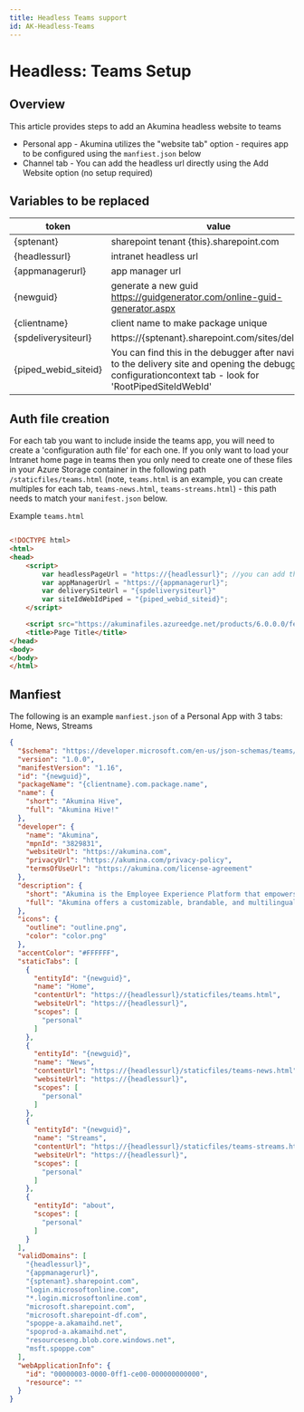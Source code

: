 ```yaml
---
title: Headless Teams support
id: AK-Headless-Teams
---
```


# Headless: Teams Setup

## Overview

This article provides steps to add an Akumina headless website to teams
* Personal app - Akumina utilizes the "website tab" option - requires app to be configured using the `manfiest.json` below
* Channel tab - You can add the headless url directly using the Add Website option (no setup required)

## Variables to be replaced


| token | value |
| --- | --- |
| {sptenant} | sharepoint tenant {this}.sharepoint.com |
| {headlessurl} | intranet headless url |
| {appmanagerurl} | app manager url |
| {newguid} | generate a new guid https://guidgenerator.com/online-guid-generator.aspx |
| {clientname} | client name to make package unique |
| {spdeliverysiteurl} | https://{sptenant}.sharepoint.com/sites/deliveryurl | 
| {piped_webid_siteid} | You can find this in the debugger after navigating to the delivery site and opening the debugger, configurationcontext tab - look for 'RootPipedSiteIdWebId' | 


## Auth file creation

For each tab you want to include inside the teams app, you will need to create a 'configuration auth file' for each one.  If you only want to load your Intranet home page in teams then you only need to create one of these files in your Azure Storage container in the following path `/staticfiles/teams.html` (note, `teams.html` is an example, you can create multiples for each tab, `teams-news.html`, `teams-streams.html`) - this path needs to match your `manifest.json` below.

Example `teams.html`

```html

<!DOCTYPE html>
<html>
<head>
    <script>
        var headlessPageUrl = "https://{headlessurl}"; //you can add the page you want to load as well, ie #/sitepages/mypage.aspx
        var appManagerUrl = "https://{appmanagerurl}";
        var deliverySiteUrl = "{spdeliverysiteurl}"
        var siteIdWebIdPiped = "{piped_webid_siteid}";
    </script>

    <script src="https://akuminafiles.azureedge.net/products/6.0.0.0/fe/teams/teams.auth.min.js"></script>
    <title>Page Title</title>
</head>
<body>
</body>
</html>


```


## Manfiest

The following is an example `manfiest.json` of a Personal App with 3 tabs:  Home, News, Streams

```json
{
  "$schema": "https://developer.microsoft.com/en-us/json-schemas/teams/v1.16/MicrosoftTeams.schema.json",
  "version": "1.0.0",
  "manifestVersion": "1.16",
  "id": "{newguid}",
  "packageName": "{clientname}.com.package.name",
  "name": {
    "short": "Akumina Hive",
    "full": "Akumina Hive!"
  },
  "developer": {
    "name": "Akumina",
    "mpnId": "3829831",
    "websiteUrl": "https://akumina.com",
    "privacyUrl": "https://akumina.com/privacy-policy",
    "termsOfUseUrl": "https://akumina.com/license-agreement"
  },
  "description": {
    "short": "Akumina is the Employee Experience Platform that empowers global enterprises",
    "full": "Akumina offers a customizable, brandable, and multilingual platform that seamlessly integrates with leading enterprise cloud applications, Akumina delivers a contextual, collaborative, and engaging workplace experience to every user on any device."
  },
  "icons": {
    "outline": "outline.png",
    "color": "color.png"
  },
  "accentColor": "#FFFFFF",
  "staticTabs": [
    {
      "entityId": "{newguid}",
      "name": "Home",
      "contentUrl": "https://{headlessurl}/staticfiles/teams.html",
      "websiteUrl": "https://{headlessurl}",
      "scopes": [
        "personal"
      ]
    },
    {
      "entityId": "{newguid}",
      "name": "News",
      "contentUrl": "https://{headlessurl}/staticfiles/teams-news.html",
      "websiteUrl": "https://{headlessurl}",
      "scopes": [
        "personal"
      ]
    },
    {
      "entityId": "{newguid}",
      "name": "Streams",
      "contentUrl": "https://{headlessurl}/staticfiles/teams-streams.html",
      "websiteUrl": "https://{headlessurl}",
      "scopes": [
        "personal"
      ]
    },
    {
      "entityId": "about",
      "scopes": [
        "personal"
      ]
    }
  ],
  "validDomains": [
    "{headlessurl}",
    "{appmanagerurl}",
    "{sptenant}.sharepoint.com",
    "login.microsoftonline.com",
    "*.login.microsoftonline.com",
    "microsoft.sharepoint.com",
    "microsoft.sharepoint-df.com",
    "spoppe-a.akamaihd.net",
    "spoprod-a.akamaihd.net",
    "resourceseng.blob.core.windows.net",
    "msft.spoppe.com"
  ],
  "webApplicationInfo": {
    "id": "00000003-0000-0ff1-ce00-000000000000",
    "resource": ""
  }
}


```
